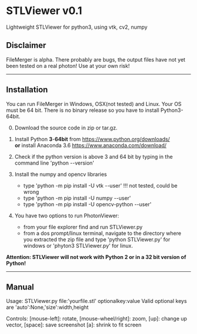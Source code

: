 # STLViewer v0.1
Lightweight STLViewer for python3, using vtk, cv2, numpy

## Disclaimer
FileMerger is alpha. There probably are bugs, the output files have not yet been tested on a real photon! Use at your own risk!

 ---
  
## Installation
You can run FileMerger in Windows, OSX(not tested) and Linux. Your OS must be 64 bit. 
There is no binary release so you have to install Python3-64bit.

0) Download the source code in zip or tar.gz.

1) Install Python **3**-**64bit** from https://www.python.org/downloads/  
__or__ install Anaconda 3.6 https://www.anaconda.com/download/ 

2) Check if the python version is above 3 and 64 bit by typing in the command line 'python --version'

3) Install the numpy and opencv libraries
   * type 'python -m pip install -U vtk --user' !!! not tested, could be wrong
   * type 'python -m pip install -U numpy --user'
   * type 'python -m pip install -U opencv-python --user'
   
4) You have two options to run PhotonViewer:
   * from your file explorer find and run STLViewer.py 
   * from a dos prompt/linux terminal, navigate to the directory where you extracted the zip file and type 'python STLViewer.py' for windows or 'phyton3 STLViewer.py' for linux.

**Attention: STLViewer will not work with Python 2 or in a 32 bit version of Python!** 

---
  
  
## Manual
Usage: STLViewer.py file:'yourfile.stl' optionalkey:value
       Valid optional keys are 'auto':None,'size':width,height

Controls: [mouse-left]: rotate, [mouse-wheel/right]: zoom, 
          [up]: change up vector, [space]: save screenshot
          [a]: shrink to fit screen
